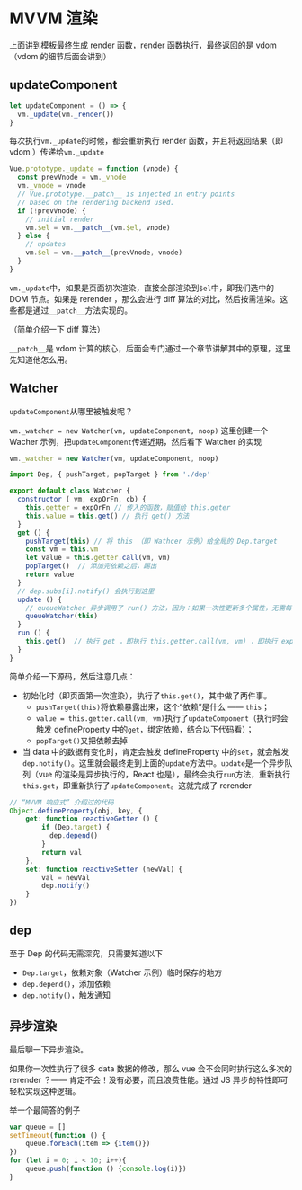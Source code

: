# MVVM 渲染

上面讲到模板最终生成 render 函数，render 函数执行，最终返回的是 vdom（vdom 的细节后面会讲到）

## updateComponent

```js
let updateComponent = () => {
  vm._update(vm._render())
}
```

每次执行`vm._update`的时候，都会重新执行 render 函数，并且将返回结果（即 vdom ）传递给`vm._update`

```js
Vue.prototype._update = function (vnode) {
  const prevVnode = vm._vnode
  vm._vnode = vnode
  // Vue.prototype.__patch__ is injected in entry points
  // based on the rendering backend used.
  if (!prevVnode) {
    // initial render
    vm.$el = vm.__patch__(vm.$el, vnode)
  } else {
    // updates
    vm.$el = vm.__patch__(prevVnode, vnode)
  }
}
```

`vm._update`中，如果是页面初次渲染，直接全部渲染到`$el`中，即我们选中的 DOM 节点。如果是 rerender ，那么会进行 diff 算法的对比，然后按需渲染。这些都是通过`__patch__`方法实现的。

（简单介绍一下 diff 算法）

`__patch__`是 vdom 计算的核心，后面会专门通过一个章节讲解其中的原理，这里先知道他怎么用。


## Watcher

`updateComponent`从哪里被触发呢？

`vm._watcher = new Watcher(vm, updateComponent, noop)` 这里创建一个 Wacher 示例，把`updateComponent`传递近期，然后看下 Watcher 的实现

```js
vm._watcher = new Watcher(vm, updateComponent, noop)
```

```js
import Dep, { pushTarget, popTarget } from './dep'

export default class Watcher {
  constructor ( vm, expOrFn, cb) {
    this.getter = expOrFn // 传入的函数，赋值给 this.geter
    this.value = this.get() // 执行 get() 方法
  }
  get () {
    pushTarget(this) // 将 this （即 Wathcer 示例）给全局的 Dep.target
    const vm = this.vm
    let value = this.getter.call(vm, vm)
    popTarget()  // 添加完依赖之后，踢出
    return value
  }
  // dep.subs[i].notify() 会执行到这里
  update () {
    // queueWatcher 异步调用了 run() 方法，因为：如果一次性更新多个属性，无需每个都 update 一遍，异步就解决了这个问题
    queueWatcher(this)
  }
  run () {
    this.get()  // 执行 get ，即执行 this.getter.call(vm, vm) ，即执行 expOrFn
  }
}
```

简单介绍一下源码，然后注意几点：

- 初始化时（即页面第一次渲染），执行了`this.get()`，其中做了两件事。
    - `pushTarget(this)`将依赖暴露出来，这个“依赖”是什么 —— `this`；
    - `value = this.getter.call(vm, vm)`执行了`updateComponent`（执行时会触发 defineProperty 中的`get`，绑定依赖，结合以下代码看）；
    - `popTarget()`又把依赖去掉
- 当 data 中的数据有变化时，肯定会触发 defineProperty 中的`set`，就会触发`dep.notify()`。这里就会最终走到上面的`update`方法中。`update`是一个异步队列（vue 的渲染是异步执行的，React 也是），最终会执行`run`方法，重新执行`this.get`，即重新执行了`updateComponent`。这就完成了 rerender

```js
// “MVVM 响应式” 介绍过的代码
Object.defineProperty(obj, key, {
    get: function reactiveGetter () {
        if (Dep.target) {
          dep.depend()
        }
        return val
    },
    set: function reactiveSetter (newVal) {
        val = newVal
        dep.notify()
    }
})
```

## dep

至于 Dep 的代码无需深究，只需要知道以下

- `Dep.target`，依赖对象（Watcher 示例）临时保存的地方
- `dep.depend()`，添加依赖
- `dep.notify()`，触发通知


## 异步渲染

最后聊一下异步渲染。

如果你一次性执行了很多 data 数据的修改，那么 vue 会不会同时执行这么多次的 rerender ？—— 肯定不会！没有必要，而且浪费性能。通过 JS 异步的特性即可轻松实现这种逻辑。

举一个最简答的例子

```js
var queue = []
setTimeout(function () {
    queue.forEach(item => {item()})
})
for (let i = 0; i < 10; i++){
    queue.push(function () {console.log(i)})
}
```

